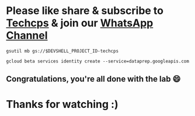 

# Please like share & subscribe to [Techcps](https://www.youtube.com/@techcps) & join our [WhatsApp Channel](https://whatsapp.com/channel/0029Va9nne147XeIFkXYv71A)


```
gsutil mb gs://$DEVSHELL_PROJECT_ID-techcps

gcloud beta services identity create --service=dataprep.googleapis.com
```

## Congratulations, you're all done with the lab 😄

# Thanks for watching :)
